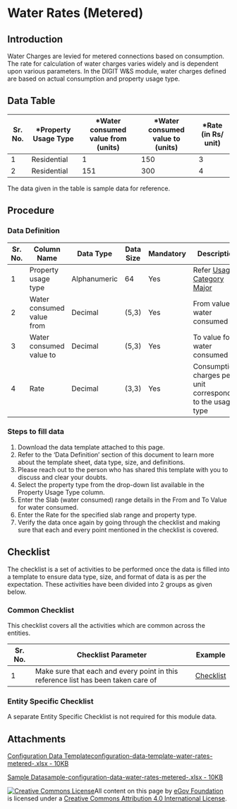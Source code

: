 # Water Rates (Metered)

## Introduction <a href="#introduction" id="introduction"></a>

Water Charges are levied for metered connections based on consumption. The rate for calculation of water charges varies widely and is dependent upon various parameters. In the DIGIT W\&S module, water charges defined are based on actual consumption and property usage type.

## Data Table <a href="#data-table" id="data-table"></a>

| Sr. No. | \*Property Usage Type | \*Water consumed value from (units) | \*Water consumed value to (units) | \*Rate (in Rs/ unit) |
| ------- | --------------------- | ----------------------------------- | --------------------------------- | -------------------- |
| 1       | Residential           | 1                                   | 150                               | 3                    |
| 2       | Residential           | 151                                 | 300                               | 4                    |

The data given in the table is sample data for reference.

## Procedure <a href="#procedure" id="procedure"></a>

### Data Definition <a href="#data-definition" id="data-definition"></a>

| Sr. No. | Column Name               | Data Type    | Data Size | Mandatory | Description                                                                                        |
| ------- | ------------------------- | ------------ | --------- | --------- | -------------------------------------------------------------------------------------------------- |
| 1       | Property usage type       | Alphanumeric | 64        | Yes       | Refer [Usage Category Major](../../property-tax/pt-master-data-templates/usage-category-major.md)​ |
| 2       | Water consumed value from | Decimal      | (5,3)     | Yes       | From value for water consumed                                                                      |
| 3       | Water consumed value to   | Decimal      | (5,3)     | Yes       | To value for water consumed                                                                        |
| 4       | Rate                      | Decimal      | (3,3)     | Yes       | Consumption charges per unit corresponding to the usage type                                       |

### Steps to fill data <a href="#steps-to-fill-data" id="steps-to-fill-data"></a>

1. Download the data template attached to this page.
2. Refer to the ‘Data Definition’ section of this document to learn more about the template sheet, data type, size, and definitions.
3. Please reach out to the person who has shared this template with you to discuss and clear your doubts.
4. Select the property type from the drop-down list available in the Property Usage Type column.
5. Enter the Slab (water consumed) range details in the From and To Value for water consumed.
6. Enter the Rate for the specified slab range and property type.
7. Verify the data once again by going through the checklist and making sure that each and every point mentioned in the checklist is covered.

## Checklist <a href="#checklist" id="checklist"></a>

The checklist is a set of activities to be performed once the data is filled into a template to ensure data type, size, and format of data is as per the expectation. These activities have been divided into 2 groups as given below.

### Common Checklist <a href="#common-checklist" id="common-checklist"></a>

This checklist covers all the activities which are common across the entities.

| Sr. No. | Checklist Parameter                                                               | Example                                                                                                                      |
| ------- | --------------------------------------------------------------------------------- | ---------------------------------------------------------------------------------------------------------------------------- |
| 1       | Make sure that each and every point in this reference list has been taken care of | ​[Checklist](https://docs.digit.org/configure-digit/configuring-master-data-templates/module-setup/common-config/checklist)​ |

### Entity Specific Checklist <a href="#entity-specific-checklist" id="entity-specific-checklist"></a>

A separate Entity Specific Checklist is not required for this module data.

## Attachments <a href="#attachments" id="attachments"></a>

[Configuration Data Templateconfiguration-data-template-water-rates-metered-.xlsx - 10KB](https://firebasestorage.googleapis.com/v0/b/gitbook-28427.appspot.com/o/assets%2F-MERG\_iQW5oN4ukgXP8K%2Fsync%2F9da6a88d02f4734f3ba99c826cc6ed8c73821e0f.xlsx?generation=1602050613133888\&alt=media)

[Sample Datasample-configuration-data-water-rates-metered-.xlsx - 10KB](https://firebasestorage.googleapis.com/v0/b/gitbook-28427.appspot.com/o/assets%2F-MERG\_iQW5oN4ukgXP8K%2Fsync%2F157dd552147843726c44cf449fe5b85ff4d7edea.xlsx?generation=1602050613203075\&alt=media)

[![Creative Commons License](https://i.creativecommons.org/l/by/4.0/80x15.png)](http://creativecommons.org/licenses/by/4.0/)All content on this page by [eGov Foundation ](https://egov.org.in)is licensed under a [Creative Commons Attribution 4.0 International License](http://creativecommons.org/licenses/by/4.0/).
